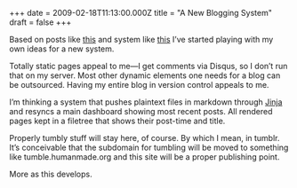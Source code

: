 +++
date = 2009-02-18T11:13:00.000Z
title = "A New Blogging System"
draft = false
+++


<div><p>Based on posts like <a href="http://inessential.com/2009/01/30/new_publishing_system_tour_of_my_head">this</a> and system like <a href="http://github.com/al3x/simple-scala-blog/tree/master">this</a> I&#8217;ve started playing with my own ideas for a new system.</p>
<p>Totally static pages appeal to me&#8212;I get comments via Disqus, so I don&#8217;t run that on my server. Most other dynamic elements one needs for a blog can be outsourced. Having my entire blog in version control appeals to me.</p>
<p>I&#8217;m thinking a system that pushes plaintext files in markdown through <a href="http://jinja.pocoo.org/2/">Jinja</a> and resyncs a main dashboard showing most recent posts. All rendered pages kept in a filetree that shows their post-time and title.</p>
<p>Properly tumbly stuff will stay here, of course. By which I mean, in tumblr. It&#8217;s conceivable that the subdomain for tumbling will be moved to something like tumble.humanmade.org and this site will be a proper publishing point.</p>
<p>More as this develops.</p></div>